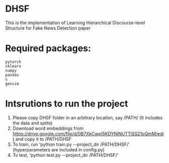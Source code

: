 # DHSF
This is the implementation of  Learning Hierarchical Discourse-level Structure for Fake News Detection paper 

# Required packages:
    pytorch
    sklearn
    numpy
    pandas
    s
    gensim

# Intsrutions to run the project
1. Please copy  DHSF folder in an arbitrary location, say /PATH/ (It includes the data and splits)
2. Download word embeddings from https://drive.google.com/file/d/0B7XkCwpI5KDYNlNUTTlSS21pQmM/edit and copy it to /PATH/DHSF
3. To train, run 'python train.py --project_dir /PATH/DHSF/' (hyperparameters are included in config.py)
4. To test, 'python test.py --project_dir /PATH/DHSF/' 



